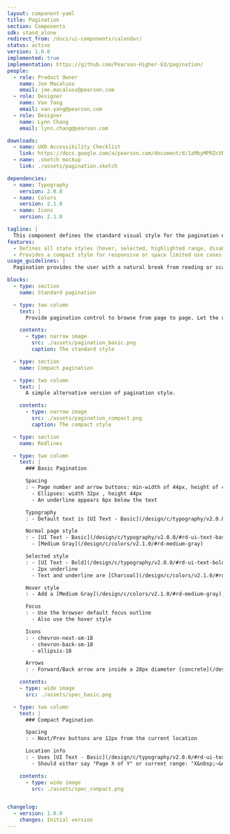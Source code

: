 ```yaml
---
layout: component-yaml
title: Pagination
section: Components
sdk: stand_alone
redirect_from: /docs/ui-components/calendar/
status: active
version: 1.0.0
implemented: true
implementation: https://github.com/Pearson-Higher-Ed/pagination/
people:
  - role: Product Owner
    name: Joe Macaluso
    email: joe.macaluso@pearson.com
  - role: Designer
    name: Van Yang
    email: van.yang@pearson.com
  - role: Designer
    name: Lynn Chang
    email: lynn.chang@pearson.com

downloads:
  - name: UXD Accessibility Checklist
    link: https://docs.google.com/a/pearson.com/document/d/1zMbyMPRZcVNGwx13Tkhb4bjhPQq-s3YtQxf7D0LHZyw/edit?usp=sharing
  - name: .sketch mockup
    link: ./assets/pagination.sketch

dependencies:
  - name: Typography
    version: 2.0.0
  - name: Colors
    version: 2.1.0
  - name: Icons
    version: 2.1.0

tagline: |
  This component defines the standard visual style for the pagination element.
features:
  - Defines all state styles (hover, selected, highlighted range, disabled)
  - Provides a compact style for responsive or space limited use cases
usage_guidelines: |
  Pagination provides the user with a natural break from reading or scanning the contents of the dataset, and allows them to re-evaluate whether they wish to continue looking through more data, or navigate away from the page.

blocks:
  - type: section
    name: Standard pagination

  - type: two column
    text: |
      Provide pagination control to browse from page to page. Let the user browse to the previous and next pages by providing links to such actions.

    contents:
      - type: narrow image
        src: ./assets/pagination_basic.png
        caption: The standard style

  - type: section
    name: Compact pagination

  - type: two column
    text: |
      A simple alternative version of pagination style.

    contents:
      - type: narrow image
        src: ./assets/pagination_compact.png
        caption: The compact style

  - type: section
    name: Redlines

  - type: two column
    text: |
      ### Basic Pagination

      Spacing
      : - Page number and arrow buttons: min-width of 44px, height of 44px
        - Ellipses: width 32px , height 44px
        - An underline appears 6px below the text

      Typography
      : - Default text is [UI Text - Basic](/design/c/typography/v2.0.0/#rd-ui-text-basic)

      Normal page style
      : - [UI Text - Basic](/design/c/typography/v2.0.0/#rd-ui-text-basic)
        - [Medium Gray](/design/c/colors/v2.1.0/#rd-medium-gray)

      Selected style
      : - [UI Text - Bold](/design/c/typography/v2.0.0/#rd-ui-text-bold)
        - 2px underline
        - Text and underline are [Charcoal](/design/c/colors/v2.1.0/#rd-charcoal)

      Hover style
      : - Add a [Medium Gray](/design/c/colors/v2.1.0/#rd-medium-gray), 2px underline to the normal style

      Focus
      : - Use the browser default focus outline
        - Also use the hover style

      Icons
      : - chevron-next-sm-18
        - chevron-back-sm-18
        - ellipsis-18

      Arrows
      : - Forward/Back arrow are inside a 28px diameter [concrete](/design/c/colors/v2.1.0/#rd-concrete) circle

    contents:
    - type: wide image
      src: ./assets/spec_basic.png

  - type: two column
    text: |
      ### Compact Pagination

      Spacing
      : - Next/Prev buttons are 12px from the current location

      Location info
      : - Uses [UI Text - Basic](/design/c/typography/v2.0.0/#rd-ui-text-basic) style
        - Should either say "Page X of Y" or current range: "X&nbsp;–&nbsp;Y of Z"

    contents:
      - type: wide image
        src: ./assets/spec_compact.png


changelog:
  - version: 1.0.0
    changes: Initial version
---
```

